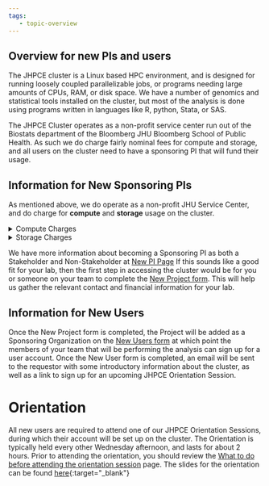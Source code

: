 ```yaml
---
tags:
   - topic-overview
---
```

## Overview for new PIs and users
The JHPCE cluster is a Linux based HPC environment, and is designed for running
loosely coupled parallelizable jobs, or programs needing large amounts of 
CPUs, RAM, or disk space.  We have a number of genomics and statistical tools
installed on the cluster, but most of the analysis is done using programs 
written in languages like R, python, Stata, or SAS.

The JHPCE Cluster operates as a non-profit service center run out of the 
Biostats department of the Bloomberg JHU Bloomberg School of Public Health. As 
such we do charge fairly nominal fees for compute and storage, and all
users on the cluster need to have a sponsoring PI that will fund their usage.
## Information for New Sponsoring PIs
As mentioned above, we do operate as a non-profit JHU Service Center, and do
charge for **compute** and **storage** usage on the cluster.  

<details>
<summary>Compute Charges</summary>
Our fees for compute time are roughly 1 penny per hour for a job using 1 core 
and 5GB of RAM.  Costs scale linearly with time and cpu+mem usage, so a job 
running for 24 hours that used 8 cores and 40GB of RAM would cost about $2.00.
</details>
<details>
  <summary>Storage Charges </summary>
  Costs for storage are broken into home directory storage and project storage space. 
<br>
1. <b>Home directory Storage:</b> All users are given a personal home directory with a 100GB quota.  For home directory space, we charge $0.45 per GB per year, so this cost would max out at $45 for a year if a user used their entire 100GB of space.
<br>
2. <b>Project Storage:</b> If you need several TB of space for storing
large amounts of data, you can purchase an allocation on one of our large 
storage arrays.  Every 12 months or so we purchase a new large storage array 
for the JHPCE cluster, and sell allocations on that array. The cost for an 
allocation will be based on the actual cost of the storage, but has been 
decreasing over time.  Our latest storage build worked out to be about $30 
per TB per year.  There is typically a 10TB minimum buy-in for new storage 
purchases.
</details>

We have more information about becoming a Sponsoring PI as both a Stakeholder
and Non-Stakeholder at [New PI Page](new-pi.md)
If this sounds like a good fit for your lab, then the first step in accessing
the cluster would be for you or someone on your team to complete the 
[New Project form](new-pi-form.md).  This will help us gather the relevant contact and financial information for your lab.

## Information for New Users
Once the New Project form is completed, the Project will be added as a
Sponsoring Organization on the [New Users form](new-users-form.md)
at which point the members of your team that will be performing the analysis
can sign up for a user account.  Once the New User form is completed, an
email will be sent to the requestor with some introductory information
about the cluster, as well as a link to sign up for an upcoming JHPCE
Orientation Session.
# Orientation
All new users are required to attend one of our JHPCE Orientation
Sessions, during which their account will be set up on the cluster.  The
Orientation is typically held every other Wednesday afternoon, and lasts for
about 2 hours.  Prior to attending the orientation, you should review the
<A HREF="../orient/orientation-overview/">What to do before attending the orientation session</A> page.  The slides for the orientation can be found [here](https://docs.google.com/presentation/d/1elMSTUdKws7FLVFK7vVV_AErA4brNSPX/pub){:target="_blank"}

